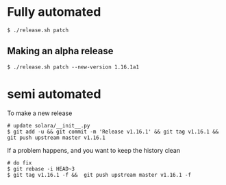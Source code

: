 
# Fully automated

    $ ./release.sh patch


## Making an alpha release


    $ ./release.sh patch --new-version 1.16.1a1


# semi automated
To make a new release
```
# update solara/__init__.py
$ git add -u && git commit -m 'Release v1.16.1' && git tag v1.16.1 && git push upstream master v1.16.1
```


If a problem happens, and you want to keep the history clean
```
# do fix
$ git rebase -i HEAD~3
$ git tag v1.16.1 -f &&  git push upstream master v1.16.1 -f
```
